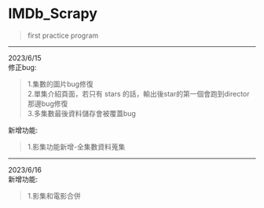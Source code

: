 # IMDb_Scrapy
> first practice program  
***
2023/6/15  
修正bug:
>  1.集數的圖片bug修復  
>  2.單集介紹頁面，若只有 stars 的話，輸出後star的第一個會跑到director那邊bug修復  
>  3.多集數最後資料儲存會被覆蓋bug
    
新增功能:  
>  1.影集功能新增-全集數資料蒐集  
***
2023/6/16  
新增功能:
>  1.影集和電影合併  